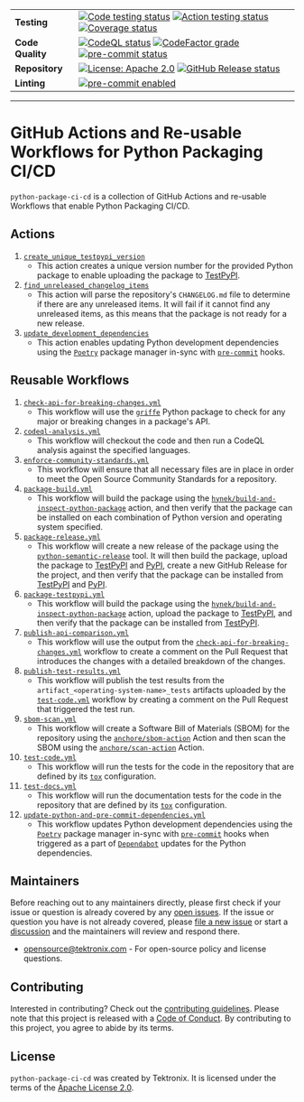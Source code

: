 <div markdown="1" class="custom-badge-table">

|                  |                                                                                                                                                                                                                                                                                                                                                                                                                                                                                                                                                                                                                |
| ---------------- | -------------------------------------------------------------------------------------------------------------------------------------------------------------------------------------------------------------------------------------------------------------------------------------------------------------------------------------------------------------------------------------------------------------------------------------------------------------------------------------------------------------------------------------------------------------------------------------------------------------- |
| **Testing**      | [![Code testing status](https://github.com/tektronix/python-package-ci-cd/actions/workflows/test-code.yml/badge.svg?branch=main)](https://github.com/tektronix/python-package-ci-cd/actions/workflows/test-code.yml) [![Action testing status](https://github.com/tektronix/python-package-ci-cd/actions/workflows/test-actions.yml/badge.svg?branch=main)](https://github.com/tektronix/python-package-ci-cd/actions/workflows/test-actions.yml) [![Coverage status](https://codecov.io/gh/tektronix/python-package-ci-cd/branch/main/graph/badge.svg)](https://codecov.io/gh/tektronix/python-package-ci-cd) |
| **Code Quality** | [![CodeQL status](https://github.com/tektronix/python-package-ci-cd/actions/workflows/codeql-analysis.yml/badge.svg?branch=main)](https://github.com/tektronix/python-package-ci-cd/actions/workflows/codeql-analysis.yml) [![CodeFactor grade](https://www.codefactor.io/repository/github/tektronix/python-package-ci-cd/badge)](https://www.codefactor.io/repository/github/tektronix/python-package-ci-cd) [![pre-commit status](https://results.pre-commit.ci/badge/github/tektronix/python-package-ci-cd/main.svg)](https://results.pre-commit.ci/latest/github/tektronix/python-package-ci-cd/main)     |
| **Repository**   | [![License: Apache 2.0](https://img.shields.io/github/license/tektronix/python-package-ci-cd)](https://github.com/tektronix/python-package-ci-cd/blob/main/LICENSE.md) [![GitHub Release status](https://github.com/tektronix/python-package-ci-cd/actions/workflows/package-release.yml/badge.svg?branch=main)](https://github.com/tektronix/python-package-ci-cd/actions/workflows/package-release.yml)                                                                                                                                                                                                      |
| **Linting**      | [![pre-commit enabled](https://img.shields.io/badge/pre--commit-enabled-brightgreen?logo=pre-commit)](https://github.com/pre-commit/pre-commit)                                                                                                                                                                                                                                                                                                                                                                                                                                                                |

</div>

---

# GitHub Actions and Re-usable Workflows for Python Packaging CI/CD

`python-package-ci-cd` is a collection of GitHub Actions and re-usable Workflows that enable
Python Packaging CI/CD.

## Actions

1. [`create_unique_testpypi_version`](actions/create_unique_testpypi_version/readme.md)
    - This action creates a unique version number for the provided Python package to enable uploading
        the package to [TestPyPI](https://test.pypi.org).
2. [`find_unreleased_changelog_items`](./actions/find_unreleased_changelog_items/readme.md)
    - This action will parse the repository's `CHANGELOG.md` file to determine if
        there are any unreleased items. It will fail if it cannot find any unreleased
        items, as this means that the package is not ready for a new release.
3. [`update_development_dependencies`](./actions/update_development_dependencies/readme.md)
    - This action enables updating Python development dependencies using the
        [`Poetry`](https://python-poetry.org/) package manager in-sync with
        [`pre-commit`](https://pre-commit.com/) hooks.

## Reusable Workflows

1. [`check-api-for-breaking-changes.yml`](./workflows/check-api-for-breaking-changes.md)
    - This workflow will use the [`griffe`](https://mkdocstrings.github.io/griffe/) Python package to check for
        any major or breaking changes in a package's API.
2. [`codeql-analysis.yml`](./workflows/codeql-analysis.md)
    - This workflow will checkout the code and then run a CodeQL analysis against the
        specified languages.
3. [`enforce-community-standards.yml`](./workflows/enforce-community-standards.md)
    - This workflow will ensure that all necessary files are in place in order to meet the
        Open Source Community Standards for a repository.
4. [`package-build.yml`](./workflows/package-build.md)
    - This workflow will build the package using the
        [`hynek/build-and-inspect-python-package`](https://github.com/hynek/build-and-inspect-python-package)
        action, and then verify that the package can be installed on each combination of Python version
        and operating system specified.
5. [`package-release.yml`](./workflows/package-release.md)
    - This workflow will create a new release of the package using the
        [`python-semantic-release`](https://python-semantic-release.readthedocs.io/en/latest/) tool.
        It will then build the package, upload the package to [TestPyPI](https://test.pypi.org) and [PyPI](https://pypi.org),
        create a new GitHub Release for the project,
        and then verify that the package can be installed from [TestPyPI](https://test.pypi.org) and [PyPI](https://pypi.org).
6. [`package-testpypi.yml`](./workflows/package-testpypi.md)
    - This workflow will build the package using the
        [`hynek/build-and-inspect-python-package`](https://github.com/hynek/build-and-inspect-python-package)
        action, upload the package to [TestPyPI](https://test.pypi.org), and then verify that the package
        can be installed from [TestPyPI](https://test.pypi.org).
7. [`publish-api-comparison.yml`](./workflows/publish-api-comparison.md)
    - This workflow will use the output from the
        [`check-api-for-breaking-changes.yml`](./workflows/check-api-for-breaking-changes.md) workflow to create a
        comment on the Pull Request that introduces the changes with a detailed breakdown of the changes.
8. [`publish-test-results.yml`](./workflows/publish-test-results.md)
    - This workflow will publish the test results from the `artifact_<operating-system-name>_tests` artifacts
        uploaded by the [`test-code.yml`](./workflows/test-code.md) workflow by creating a
        comment on the Pull Request that triggered the test run.
9. [`sbom-scan.yml`](./workflows/sbom-scan.md)
    - This workflow will create a Software Bill of Materials (SBOM) for the repository using the
        [`anchore/sbom-action`](https://github.com/anchore/sbom-action) Action and then scan the
        SBOM using the [`anchore/scan-action`](https://github.com/anchore/scan-action) Action.
10. [`test-code.yml`](./workflows/test-code.md)
    - This workflow will run the tests for the code in the repository that are defined by its
        [`tox`](https://tox.wiki/en/stable/) configuration.
11. [`test-docs.yml`](./workflows/test-docs.md)
    - This workflow will run the documentation tests for the code in the repository that are defined by its
        [`tox`](https://tox.wiki/en/stable/) configuration.
12. [`update-python-and-pre-commit-dependencies.yml`](./workflows/update-python-and-pre-commit-dependencies.md)
    - This workflow updates Python development dependencies using the
        [`Poetry`](https://python-poetry.org/) package manager in-sync with
        [`pre-commit`](https://pre-commit.com/) hooks when triggered as a part of
        [`Dependabot`](https://docs.github.com/en/code-security/getting-started/dependabot-quickstart-guide)
        updates for the Python dependencies.

## Maintainers

Before reaching out to any maintainers directly, please first check if
your issue or question is already covered by any [open
issues](https://github.com/tektronix/python-package-ci-cd/issues). If the issue or
question you have is not already covered, please [file a new
issue](https://github.com/tektronix/python-package-ci-cd/issues/new/choose) or
start a
[discussion](https://github.com/tektronix/python-package-ci-cd/discussions) and
the maintainers will review and respond there.

- <opensource@tektronix.com> - For open-source policy and license questions.

## Contributing

Interested in contributing? Check out
the [contributing guidelines](./CONTRIBUTING.md). Please
note that this project is released with
a [Code of Conduct](./CODE_OF_CONDUCT.md). By
contributing to this project, you agree to abide by its terms.

## License

`python-package-ci-cd` was created by Tektronix. It is licensed under the terms of
the [Apache License 2.0](./LICENSE.md).
